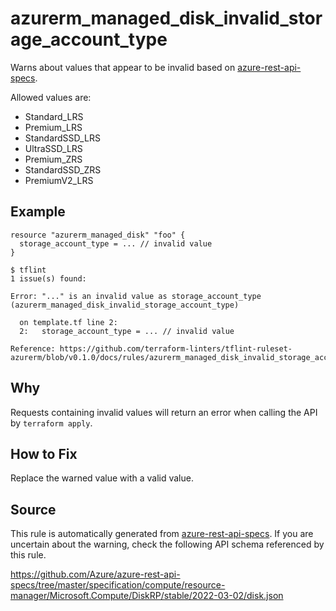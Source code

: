 <!--- This file generated by `tools/apispec-rule-gen/main.go`. DO NOT EDIT --->

# azurerm_managed_disk_invalid_storage_account_type

Warns about values that appear to be invalid based on [azure-rest-api-specs](https://github.com/Azure/azure-rest-api-specs).

Allowed values are:
- Standard_LRS
- Premium_LRS
- StandardSSD_LRS
- UltraSSD_LRS
- Premium_ZRS
- StandardSSD_ZRS
- PremiumV2_LRS

## Example

```hcl
resource "azurerm_managed_disk" "foo" {
  storage_account_type = ... // invalid value
}
```

```
$ tflint
1 issue(s) found:

Error: "..." is an invalid value as storage_account_type (azurerm_managed_disk_invalid_storage_account_type)

  on template.tf line 2:
  2:   storage_account_type = ... // invalid value

Reference: https://github.com/terraform-linters/tflint-ruleset-azurerm/blob/v0.1.0/docs/rules/azurerm_managed_disk_invalid_storage_account_type.md

```

## Why

Requests containing invalid values will return an error when calling the API by `terraform apply`.

## How to Fix

Replace the warned value with a valid value.

## Source

This rule is automatically generated from [azure-rest-api-specs](https://github.com/Azure/azure-rest-api-specs). If you are uncertain about the warning, check the following API schema referenced by this rule.

https://github.com/Azure/azure-rest-api-specs/tree/master/specification/compute/resource-manager/Microsoft.Compute/DiskRP/stable/2022-03-02/disk.json
